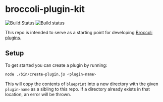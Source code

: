 # broccoli-plugin-kit

[![Build Status](https://travis-ci.org/stefanpenner/broccoli-plugin-kit.svg?branch=master)](https://travis-ci.org/stefanpenner/broccoli-plugin-kit)
[![Build status](https://ci.appveyor.com/api/projects/status/fm378sxkcd3uf733/branch/master?svg=true)](https://ci.appveyor.com/project/embercli/broccoli-plugin-kit/branch/master)

This repo is intended to serve as a starting point for developing [Broccoli plugins](https://github.com/broccolijs/broccoli#plugins).

## Setup

To get started you can create a plugin by running:

```bash
node ./bin/create-plugin.js <plugin-name>
```

This will copy the contents of `blueprint` into a new directory with the given `plugin-name` as a sibling to this repo. If a directory already exists in that location, an error will be thrown.

